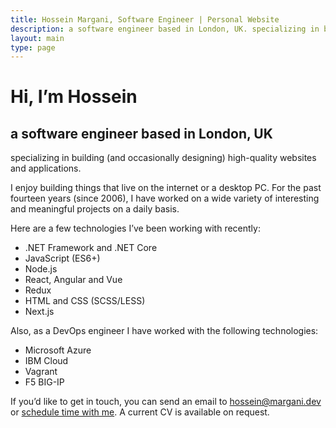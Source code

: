 ```yaml
---
title: Hossein Margani, Software Engineer | Personal Website
description: a software engineer based in London, UK. specializing in building high-quality websites and applications.
layout: main
type: page
---
```

# Hi, I’m Hossein

## a software engineer based in London, UK

specializing in building (and occasionally designing) high-quality websites and applications.

I enjoy building things that live on the internet or a desktop PC. For the past fourteen years (since 2006), I have worked on a wide variety of interesting and meaningful projects on a daily basis.

Here are a few technologies I’ve been working with recently:

* .NET Framework and .NET Core
* JavaScript (ES6+)
* Node.js
* React, Angular and Vue
* Redux
* HTML and CSS (SCSS/LESS)
* Next.js

Also, as a DevOps engineer I have worked with the following technologies:

* Microsoft Azure
* IBM Cloud
* Vagrant
* F5 BIG-IP

If you’d like to get in touch, you can send an email to hossein@margani.dev or <a href="" onclick="Calendly.initPopupWidget({url: 'https://calendly.com/margani'});return false;">schedule time with me</a>. A current CV is available on request.
